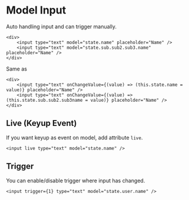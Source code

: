 # Model Input

Auto handling input and can trigger manually.

```tsx
<div>
    <input type="text" model="state.name" placeholder="Name" />
    <input type="text" model="state.sub.sub2.sub3.name" placeholder="Name" />
</div>
```

Same as

```tsx
<div>
    <input type="text" onChangeValue={(value) => (this.state.name = value)} placeholder="Name" />
    <input type="text" onChangeValue={(value) => (this.state.sub.sub2.sub3name = value)} placeholder="Name" />
</div>
```

## Live (Keyup Event)

If you want keyup as event on model, add attribute `live`.

```tsx
<input live type="text" model="state.name" />
```

## Trigger

You can enable/disable trigger where input has changed.

```tsx
<input trigger={1} type="text" model="state.user.name" />
```